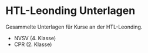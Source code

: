 # HTL-Leonding Unterlagen

Gesammelte Unterlagen für Kurse an der HTL-Leonding.

* NVSV (4. Klasse)
* CPR (2. Klasse)
